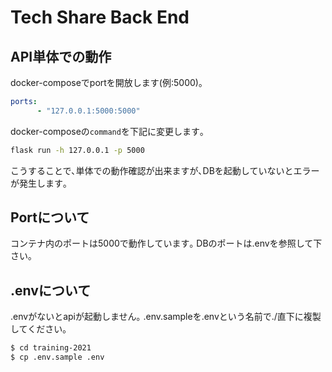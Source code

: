 # Tech Share Back End

## API単体での動作

docker-composeでportを開放します(例:5000)｡

```yaml
ports:
      - "127.0.0.1:5000:5000"
```

docker-composeの`command`を下記に変更します｡

```bash
flask run -h 127.0.0.1 -p 5000
```

こうすることで､単体での動作確認が出来ますが､DBを起動していないとエラーが発生します｡

## Portについて

コンテナ内のポートは5000で動作しています｡
DBのポートは.envを参照して下さい｡

## .envについて

.envがないとapiが起動しません｡
.env.sampleを.envという名前で./直下に複製してください｡

```bash
$ cd training-2021
$ cp .env.sample .env
```
